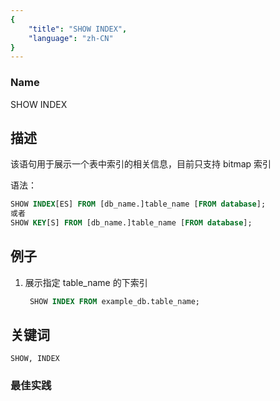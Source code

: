 ```yaml
---
{
    "title": "SHOW INDEX",
    "language": "zh-CN"
}
---
```


<!--
Licensed to the Apache Software Foundation (ASF) under one
or more contributor license agreements.  See the NOTICE file
distributed with this work for additional information
regarding copyright ownership.  The ASF licenses this file
to you under the Apache License, Version 2.0 (the
"License"); you may not use this file except in compliance
with the License.  You may obtain a copy of the License at

  http://www.apache.org/licenses/LICENSE-2.0

Unless required by applicable law or agreed to in writing,
software distributed under the License is distributed on an
"AS IS" BASIS, WITHOUT WARRANTIES OR CONDITIONS OF ANY
KIND, either express or implied.  See the License for the
specific language governing permissions and limitations
under the License.
-->



### Name

SHOW INDEX

## 描述

 该语句用于展示一个表中索引的相关信息，目前只支持 bitmap 索引

语法：

```SQL
SHOW INDEX[ES] FROM [db_name.]table_name [FROM database];
或者
SHOW KEY[S] FROM [db_name.]table_name [FROM database];
```

## 例子

 1. 展示指定 table_name 的下索引
     
     ```SQL
      SHOW INDEX FROM example_db.table_name;
     ```

## 关键词

    SHOW, INDEX

### 最佳实践

